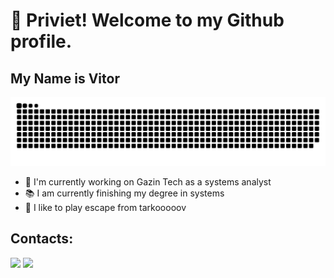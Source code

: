  # 👋 Priviet! Welcome to my Github profile.
## My Name is Vitor

![Snake animation](https://github.com/alexmpereira/alexmpereira/blob/output/github-contribution-grid-snake.svg)

- 🔭 I'm currently working on Gazin Tech as a systems analyst
- 📚 I am currently finishing my degree in systems
- 👾 I like to play escape from tarkooooov

          
## Contacts:

<div>
<a href="https://instagram.com/vitor_lgarcia" target="_blank"><img src="https://img.shields.io/badge/-Instagram-%23E4405F?style=for-the-badge&logo=instagram&logoColor=white" target="_blank"></a>
<a href = "mailto:lvitor2424@gmail.com"><img src="https://img.shields.io/badge/Gmail-D14836?style=for-the-badge&logo=gmail&logoColor=white" target="_blank"></a>
